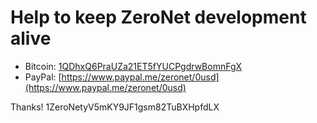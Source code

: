 # Help to keep ZeroNet development alive

 - Bitcoin: [1QDhxQ6PraUZa21ET5fYUCPgdrwBomnFgX](bitcoin:1QDhxQ6PraUZa21ET5fYUCPgdrwBomnFgX?Label=ZeroNet+donation)
 - PayPal: [https://www.paypal.me/zeronet/0usd](https://www.paypal.me/zeronet/0usd)

Thanks!
1ZeroNetyV5mKY9JF1gsm82TuBXHpfdLX
